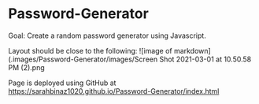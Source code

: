 # Password-Generator

Goal: Create a random password generator using Javascript.


<!-- Not sure why the image is not showing up properly, I've researched it and looked at other markdowns for the course, and this is the proper way I've seen it done. -->

Layout should be close to the following: 
![image of markdown] (.images/Password-Generator/images/Screen Shot 2021-03-01 at 10.50.58 PM (2).png



Page is deployed using GitHub at https://sarahbinaz1020.github.io/Password-Generator/index.html